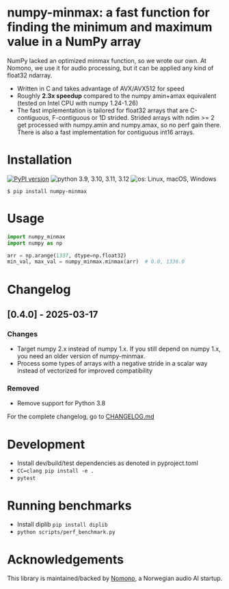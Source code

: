 # numpy-minmax: a fast function for finding the minimum and maximum value in a NumPy array

NumPy lacked an optimized minmax function, so we wrote our own. At Nomono, we use it for audio processing, but it can be applied any kind of float32 ndarray.

* Written in C and takes advantage of AVX/AVX512 for speed
* Roughly **2.3x speedup** compared to the numpy amin+amax equivalent (tested on Intel CPU with numpy 1.24-1.26)
* The fast implementation is tailored for float32 arrays that are C-contiguous, F-contiguous or 1D strided. Strided arrays with ndim >= 2 get processed with numpy.amin and numpy.amax, so no perf gain there. There is also a fast implementation for contiguous int16 arrays.

# Installation

[![PyPI version](https://img.shields.io/pypi/v/numpy-minmax.svg?style=flat)](https://pypi.org/project/numpy-minmax/)
![python 3.9, 3.10, 3.11, 3.12](https://img.shields.io/badge/Python-3.9%20|%203.10%20|%203.11|%203.12-blue)
![os: Linux, macOS, Windows](https://img.shields.io/badge/OS-Linux%20%28arm%20%26%20x86%29%20|%20macOS%20%28arm%29%20|%20Windows%20%28x86%29-blue)

```
$ pip install numpy-minmax
```

# Usage

```py
import numpy_minmax
import numpy as np

arr = np.arange(1337, dtype=np.float32)
min_val, max_val = numpy_minmax.minmax(arr)  # 0.0, 1336.0
```

# Changelog

## [0.4.0] - 2025-03-17

### Changes

* Target numpy 2.x instead of numpy 1.x. If you still depend on numpy 1.x, you need an older version of numpy-minmax.
* Process some types of arrays with a negative stride in a scalar way instead of vectorized for improved compatibility

### Removed

* Remove support for Python 3.8

For the complete changelog, go to [CHANGELOG.md](CHANGELOG.md)

# Development

* Install dev/build/test dependencies as denoted in pyproject.toml
* `CC=clang pip install -e .`
* `pytest`

# Running benchmarks
* Install diplib `pip install diplib`
* `python scripts/perf_benchmark.py`

# Acknowledgements

This library is maintained/backed by [Nomono](https://nomono.co/), a Norwegian audio AI startup.
